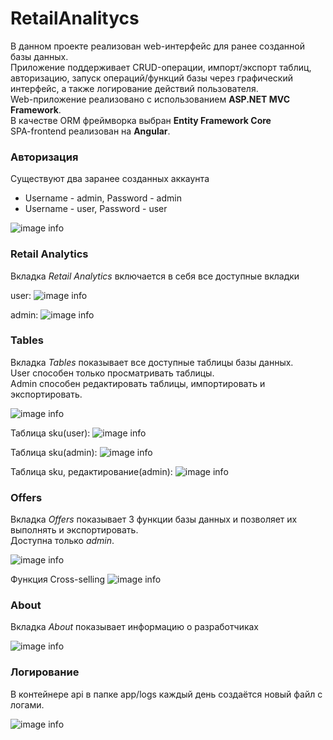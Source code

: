 # RetailAnalitycs

В данном проекте реализован web-интерфейс для ранее созданной базы данных.<br>
Приложение поддерживает CRUD-операции, импорт/экспорт таблиц, авторизацию, запуск операций/функций базы через графический интерфейс, а также логирование действий пользователя.<br>
Web-приложение реализовано с использованием **ASP.NET MVC Framework**.<br>
В качестве ORM фреймворка выбран **Entity Framework Core**<br>
SPA-frontend реализован на **Angular**.

### Авторизация
Существуют два заранее созданных аккаунта
- Username - admin, Password - admin
- Username - user,  Password - user

![image info](./misc/images/1.jpeg)

### Retail Analytics
Вкладка *Retail Analytics* включается в себя все доступные вкладки

user:
![image info](./misc/images/2.jpeg)

admin:
![image info](./misc/images/6.jpeg)

### Tables
Вкладка *Tables* показывает все доступные таблицы базы данных.<br>
User способен только просматривать таблицы.<br>
Admin способен редактировать таблицы, импортировать и экспортировать.

![image info](./misc/images/3.jpeg)

Таблица sku(user):
![image info](./misc/images/5.jpeg)

Таблица sku(admin):
![image info](./misc/images/8.jpeg)

Таблица sku, редактирование(admin):
![image info](./misc/images/9.jpeg)

### Offers
Вкладка *Offers* показывает 3 функции базы данных и позволяет их выполнять и экспортировать.<br>
Доступна только *admin*.

![image info](./misc/images/7.jpeg)

Функция Cross-selling
![image info](./misc/images/10.jpeg)

### About
Вкладка *About* показывает информацию о разработчиках

![image info](./misc/images/4.jpeg)

### Логирование
В контейнере api в папке app/logs каждый день создаётся новый файл с логами.

![image info](./misc/images/11.png)
